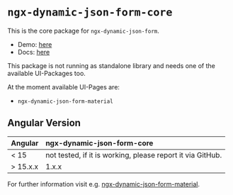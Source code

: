 # `ngx-dynamic-json-form-core`

This is the core package for `ngx-dynamic-json-form`.

- Demo: [here](https://digisolu.github.io/ngx-dynamic-json-form/?path=/docs/examples-and-guides-registration-form--documentation)
- Docs: [here](https://digisolu.github.io/ngx-dynamic-json-form/)

This package is not running as standalone library and needs one of the available UI-Packages too.

At the moment available UI-Pages are:

- `ngx-dynamic-json-form-material`

## Angular Version

<table width="100%">
  <thead>
    <tr>
      <th align="left">Angular</th>
      <th align="left">ngx-dynamic-json-form-core</th>
    </tr>
  </thead>
  <tbody>
    <tr>
      <td>< 15</td>
      <td>not tested, if it is working, please report it via GitHub.</td>
    </tr>
    <tr>
      <td>> 15.x.x</td>
      <td>1.x.x</td>
    </tr>
  </tbody>
</table>

For further information visit e.g. [ngx-dynamic-json-form-material](https://digisolu.github.io/ngx-dynamic-json-form/).
